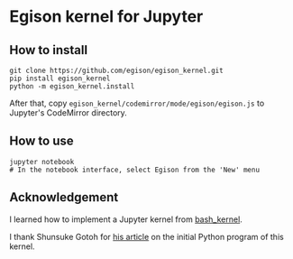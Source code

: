 # Egison kernel for Jupyter

## How to install

```
git clone https://github.com/egison/egison_kernel.git
pip install egison_kernel
python -m egison_kernel.install
```

After that, copy `egison_kernel/codemirror/mode/egison/egison.js` to Jupyter's CodeMirror directory.

## How to use

```
jupyter notebook
# In the notebook interface, select Egison from the 'New' menu
```

## Acknowledgement

I learned how to implement a Jupyter kernel from [bash_kernel](https://github.com/takluyver/bash_kernel).

I thank Shunsuke Gotoh for [his article](https://qiita.com/antimon2/items/7d9c084b142d38b67b1f) on the initial Python program of this kernel.
